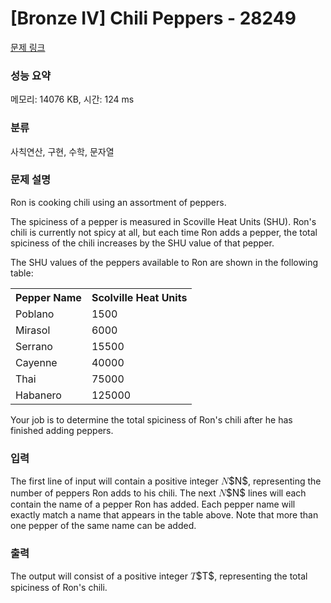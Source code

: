 # [Bronze IV] Chili Peppers - 28249 

[문제 링크](https://www.acmicpc.net/problem/28249) 

### 성능 요약

메모리: 14076 KB, 시간: 124 ms

### 분류

사칙연산, 구현, 수학, 문자열

### 문제 설명

<p>Ron is cooking chili using an assortment of peppers.</p>

<p>The spiciness of a pepper is measured in Scoville Heat Units (SHU). Ron's chili is currently not spicy at all, but each time Ron adds a pepper, the total spiciness of the chili increases by the SHU value of that pepper.</p>

<p>The SHU values of the peppers available to Ron are shown in the following table:</p>

<table class="table table-bordered table-center-30 th-center td-center">
	<tbody>
		<tr>
			<th>Pepper Name</th>
			<th>Scolville Heat Units</th>
		</tr>
		<tr>
			<td>Poblano</td>
			<td>1500</td>
		</tr>
		<tr>
			<td>Mirasol</td>
			<td>6000</td>
		</tr>
		<tr>
			<td>Serrano</td>
			<td>15500</td>
		</tr>
		<tr>
			<td>Cayenne</td>
			<td>40000</td>
		</tr>
		<tr>
			<td>Thai</td>
			<td>75000</td>
		</tr>
		<tr>
			<td>Habanero</td>
			<td>125000</td>
		</tr>
	</tbody>
</table>

<p>Your job is to determine the total spiciness of Ron's chili after he has finished adding peppers.</p>

### 입력 

 <p>The first line of input will contain a positive integer <mjx-container class="MathJax" jax="CHTML" style="font-size: 109%; position: relative;"><mjx-math class="MJX-TEX" aria-hidden="true"><mjx-mi class="mjx-i"><mjx-c class="mjx-c1D441 TEX-I"></mjx-c></mjx-mi></mjx-math><mjx-assistive-mml unselectable="on" display="inline"><math xmlns="http://www.w3.org/1998/Math/MathML"><mi>N</mi></math></mjx-assistive-mml><span aria-hidden="true" class="no-mathjax mjx-copytext">$N$</span></mjx-container>, representing the number of peppers Ron adds to his chili. The next <mjx-container class="MathJax" jax="CHTML" style="font-size: 109%; position: relative;"><mjx-math class="MJX-TEX" aria-hidden="true"><mjx-mi class="mjx-i"><mjx-c class="mjx-c1D441 TEX-I"></mjx-c></mjx-mi></mjx-math><mjx-assistive-mml unselectable="on" display="inline"><math xmlns="http://www.w3.org/1998/Math/MathML"><mi>N</mi></math></mjx-assistive-mml><span aria-hidden="true" class="no-mathjax mjx-copytext">$N$</span></mjx-container> lines will each contain the name of a pepper Ron has added. Each pepper name will exactly match a name that appears in the table above. Note that more than one pepper of the same name can be added.</p>

### 출력 

 <p>The output will consist of a positive integer <mjx-container class="MathJax" jax="CHTML" style="font-size: 109%; position: relative;"><mjx-math class="MJX-TEX" aria-hidden="true"><mjx-mi class="mjx-i"><mjx-c class="mjx-c1D447 TEX-I"></mjx-c></mjx-mi></mjx-math><mjx-assistive-mml unselectable="on" display="inline"><math xmlns="http://www.w3.org/1998/Math/MathML"><mi>T</mi></math></mjx-assistive-mml><span aria-hidden="true" class="no-mathjax mjx-copytext">$T$</span></mjx-container>, representing the total spiciness of Ron's chili.</p>

